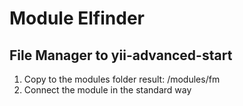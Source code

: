 Module Elfinder
===============================
File Manager to yii-advanced-start
---

1. Copy to the modules folder
   result: /modules/fm
2. Connect the module in the standard way

```

```

